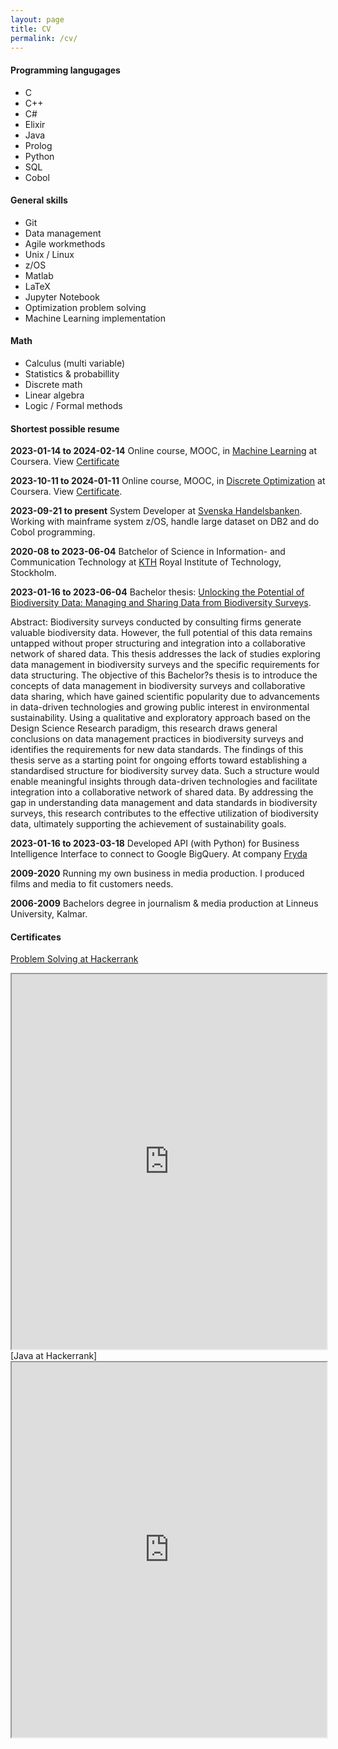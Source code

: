 ```yaml
---
layout: page
title: CV
permalink: /cv/
---
```


#### Programming langugages
- C
- C++
- C#
- Elixir
- Java
- Prolog
- Python
- SQL
- Cobol

#### General skills
- Git
- Data management
- Agile workmethods
- Unix / Linux
- z/OS
- Matlab
- LaTeX
- Jupyter Notebook
- Optimization problem solving
- Machine Learning implementation

#### Math
- Calculus (multi variable)
- Statistics & probabillity
- Discrete math
- Linear algebra
- Logic / Formal methods

#### Shortest possible resume 
**2023-01-14 to 2024-02-14**
Online course, MOOC, in [Machine Learning](https://www.coursera.org/specializations/machine-learning-introduction) at Coursera. View [Certificate](https://coursera.org/share/ce82274ff3b824a9d9f15bdbe9384806)

**2023-10-11 to 2024-01-11**
Online course, MOOC, in [Discrete Optimization](https://www.coursera.org/learn/discrete-optimization) at Coursera. View [Certificate](https://coursera.org/share/13508a393bcd88dc5a1f07281b6309fc).

**2023-09-21 to present**
System Developer at [Svenska Handelsbanken]. Working with mainframe system z/OS, handle large dataset on DB2 and do Cobol programming.

**2020-08 to 2023-06-04**
Batchelor of Science in Information- and Communication Technology at
[KTH] Royal Institute of Technology, Stockholm.

**2023-01-16 to 2023-06-04**
Bachelor thesis: [Unlocking the Potential of Biodiversity Data: Managing and Sharing Data from Biodiversity Surveys].
 
 Abstract: Biodiversity surveys conducted by consulting firms generate valuable biodiversity data. However, the full potential of this data remains untapped without proper structuring and integration into a collaborative network of shared data. This thesis addresses the lack of studies exploring data management in biodiversity surveys and the specific requirements for data structuring. The objective of this Bachelor?s thesis is to introduce the concepts of data management in biodiversity surveys and collaborative data sharing, which have gained scientific popularity due to advancements in data-driven technologies and growing public interest in environmental sustainability. Using a qualitative and exploratory approach based on the Design Science Research paradigm, this research draws general conclusions on data management practices in biodiversity surveys and identifies the requirements for new data standards. The findings of this thesis serve as a starting point for ongoing efforts toward establishing a standardised structure for biodiversity survey data. Such a structure would enable meaningful insights through data-driven technologies and facilitate integration into a collaborative network of shared data. By addressing the gap in understanding data management and data standards in biodiversity surveys, this research contributes to the effective utilization of biodiversity data, ultimately supporting the achievement of sustainability goals.

**2023-01-16 to 2023-03-18**
Developed API (with Python) for Business Intelligence Interface to connect to Google BigQuery.
At company [Fryda]

**2009-2020**
Running my own business in media production. I produced films and media to fit customers needs.

**2006-2009**
Bachelors degree in journalism & media production at
Linneus University, Kalmar.

#### Certificates
[Problem Solving at Hackerrank]
<iframe title="Problem Solving Basic" width="100%" height="600px" src="https://www.hackerrank.com/certificates/iframe/62ce7c32783a"> </iframe>
[Java at Hackerrank]
<iframe title="Java Basic" width="100%" height="600px" src="https://www.hackerrank.com/certificates/iframe/cf1cfc22a839
"> </iframe>

[Unlocking the Potential of Biodiversity Data: Managing and Sharing Data from Biodiversity Surveys]: https://lnkd.in/d_HTXYNQ
[Svenska Handelsbanken]: https://www.handelsbanken.com/en/about-the-group/our-story
[KTH]: https://www.kth.se/en
[Ecogain]: https://www.ecogain.se
[Fryda]: https://www.fryda.life
[Problem Solving at Hackerrank]: https://www.hackerrank.com/certificates/62ce7c32783a
[Java at Hackerrank]: https://www.hackerrank.com/certificates/cf1cfc22a839
